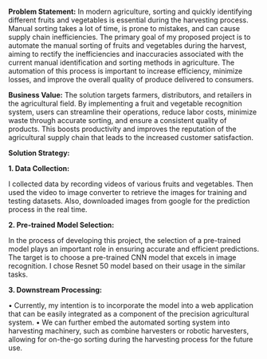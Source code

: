 **Problem Statement:**
In modern agriculture, sorting and quickly identifying different fruits and vegetables is essential during the harvesting process. Manual sorting takes a lot of time, is prone to mistakes, and can cause supply chain inefficiencies.
The primary goal of my proposed project is to automate the manual sorting of fruits and vegetables during the harvest, aiming to rectify the inefficiencies and inaccuracies associated with the current manual identification and sorting methods in agriculture. The automation of this process is important to increase efficiency, minimize losses, and improve the overall quality of produce delivered to consumers.

**Business Value:**
The solution targets farmers, distributors, and retailers in the agricultural field. By implementing a fruit and vegetable recognition system, users can streamline their operations, reduce labor costs, minimize waste through accurate sorting, and ensure a consistent quality of products. This boosts productivity and improves the reputation of the agricultural supply chain that leads to the increased customer satisfaction.

**Solution Strategy:**

**1.	Data Collection:**

I collected data by recording videos of various fruits and vegetables. Then used the video to image converter to retrieve the images for training and testing datasets. Also, downloaded images from google for the prediction process in the real time.

**2.	Pre-trained Model Selection:**

In the process of developing this project, the selection of a pre-trained model plays an important role in ensuring accurate and efficient predictions. The target is to choose a pre-trained CNN model that excels in image recognition. I chose Resnet 50 model based on their usage in the similar tasks.

**3.	Downstream Processing:**

•	Currently, my intention is to incorporate the model into a web application that can be easily integrated as a component of the precision agricultural system.
•	We can further embed the automated sorting system into harvesting machinery, such as combine harvesters or robotic harvesters, allowing for on-the-go sorting during the harvesting process for the future use.
